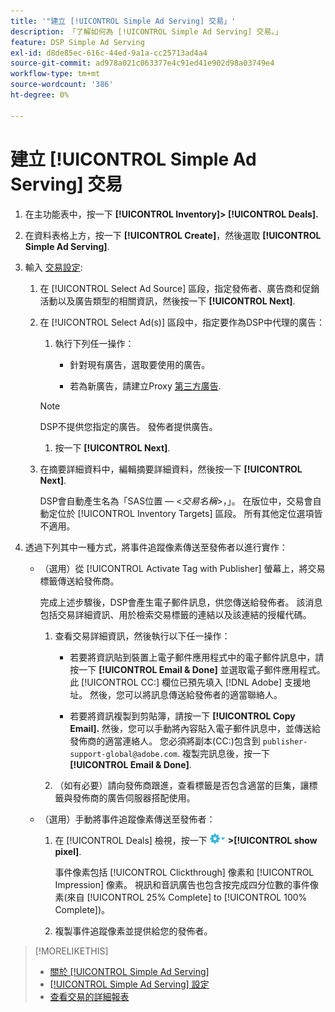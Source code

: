 ```yaml
---
title: '"建立 [!UICONTROL Simple Ad Serving] 交易」'
description: 「了解如何為 [!UICONTROL Simple Ad Serving] 交易。」
feature: DSP Simple Ad Serving
exl-id: d8de85ec-616c-44ed-9a1a-cc25713ad4a4
source-git-commit: ad978a021c063377e4c91ed41e902d98a03749e4
workflow-type: tm+mt
source-wordcount: '386'
ht-degree: 0%

---
```


# 建立 [!UICONTROL Simple Ad Serving] 交易

1. 在主功能表中，按一下 **[!UICONTROL Inventory]> [!UICONTROL Deals].**

1. 在資料表格上方，按一下 **[!UICONTROL Create]**，然後選取 **[!UICONTROL Simple Ad Serving]**.

1. 輸入 [交易設定](simple-deal-settings.md):

   1. 在 [!UICONTROL Select Ad Source] 區段，指定發佈者、廣告商和促銷活動以及廣告類型的相關資訊，然後按一下 **[!UICONTROL Next]**.

   1. 在 [!UICONTROL Select Ad(s)] 區段中，指定要作為DSP中代理的廣告：

      1. 執行下列任一操作：

         * 針對現有廣告，選取要使用的廣告。

         * 若為新廣告，請建立Proxy [第三方廣告](/help/dsp/campaign-management/ads/ad-create-multiple.md).
      >[!NOTE]
      > DSP不提供您指定的廣告。 發佈者提供廣告。

      1. 按一下 **[!UICONTROL Next]**.
   1. 在摘要詳細資料中，編輯摘要詳細資料，然後按一下 **[!UICONTROL Next]**.

      DSP會自動產生名為「SAS位置 — &lt;*交易名稱*>，」。 在版位中，交易會自動定位於 [!UICONTROL Inventory Targets] 區段。 所有其他定位選項皆不適用。



1. 透過下列其中一種方式，將事件追蹤像素傳送至發佈者以進行實作：

   * （選用）從 [!UICONTROL Activate Tag with Publisher] 螢幕上，將交易標籤傳送給發佈商。

      完成上述步驟後，DSP會產生電子郵件訊息，供您傳送給發佈者。 該消息包括交易詳細資訊、用於檢索交易標籤的連結以及該連結的授權代碼。

      1. 查看交易詳細資訊，然後執行以下任一操作：

         * 若要將資訊貼到裝置上電子郵件應用程式中的電子郵件訊息中，請按一下 **[!UICONTROL Email & Done]** 並選取電子郵件應用程式。 此 [!UICONTROL CC:] 欄位已預先填入 [!DNL Adobe] 支援地址。 然後，您可以將訊息傳送給發佈者的適當聯絡人。

         * 若要將資訊複製到剪貼簿，請按一下 **[!UICONTROL Copy Email].** 然後，您可以手動將內容貼入電子郵件訊息中，並傳送給發佈商的適當連絡人。 您必須將副本(CC:)包含到 `publisher-support-global@adobe.com`. 複製完訊息後，按一下 **[!UICONTROL Email & Done]**.
      1. （如有必要）請向發佈商跟進，查看標籤是否包含適當的巨集，讓標籤與發佈商的廣告伺服器搭配使用。
   * （選用）手動將事件追蹤像素傳送至發佈者：

      1. 在 [!UICONTROL Deals] 檢視，按一下 ![選項功能表](/help/dsp/assets/options-menu.png) **>[!UICONTROL show pixel]**.

         事件像素包括 [!UICONTROL Clickthrough] 像素和 [!UICONTROL Impression] 像素。 視訊和音訊廣告也包含按完成四分位數的事件像素(來自 [!UICONTROL 25% Complete] to [!UICONTROL 100% Complete])。

      1. 複製事件追蹤像素並提供給您的發佈者。



>[!MORELIKETHIS]
>
>* [關於 [!UICONTROL Simple Ad Serving]](simple-deal-about.md)
>* [[!UICONTROL Simple Ad Serving] 設定](simple-deal-settings.md)
>* [查看交易的詳細報表](/help/dsp/inventory/deal-view-report.md)


<!-- add back when reimplemented:
>* [View Event-Tracking Pixels for a [!UICONTROL Simple Ad Serving] Deal](simple-deal-show-pixels.md)
-->
